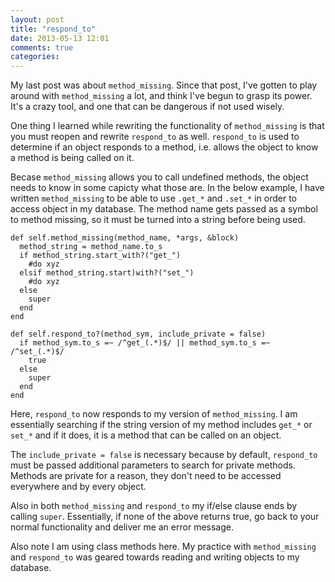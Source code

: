 ```yaml
---
layout: post
title: "respond_to"
date: 2013-05-13 12:01
comments: true
categories: 
---
```

<script type="text/javascript">

  var _gaq = _gaq || [];
  _gaq.push(['_setAccount', 'UA-38989132-1']);
  _gaq.push(['_trackPageview']);

  (function() {
    var ga = document.createElement('script'); ga.type = 'text/javascript'; ga.async = true;
    ga.src = ('https:' == document.location.protocol ? 'https://ssl' : 'http://www') + '.google-analytics.com/ga.js';
    var s = document.getElementsByTagName('script')[0]; s.parentNode.insertBefore(ga, s);
  })();

</script>

My last post was about `method_missing`. Since that post, I've gotten to play around with `method_missing` a lot, and think I've begun to grasp its power. It's a crazy tool, and one that can be dangerous if not used wisely.

One thing I learned while rewriting the functionality of `method_missing` is that you must reopen and rewrite `respond_to` as well. `respond_to` is used to determine if an object responds to a method, i.e. allows the object to know a method is being called on it.

Becase `method_missing` allows you to call undefined methods, the object needs to know in some capicty what those are.
In the below example, I have written `method_missing` to be able to use `.get_*` and `.set_*` in order to access object in my database. The method name gets passed as a symbol to method missing, so it must be turned into a string before being used. 
    
    def self.method_missing(method_name, *args, &block)
      method_string = method_name.to_s
      if method_string.start_with?("get_")
        #do xyz
      elsif method_string.start)with?("set_")
        #do xyz
      else
        super
      end
    end

    def self.respond_to?(method_sym, include_private = false)
      if method_sym.to_s =~ /^get_(.*)$/ || method_sym.to_s =~ /^set_(.*)$/
        true
      else
        super
      end
    end


Here, `respond_to` now responds to my version of `method_missing`. I am essentially searching if the string version of my method includes `get_*` or `set_*` and if it does, it is a method that can be called on an object.

The `include_private = false` is necessary because by default, `respond_to` must be passed additional parameters to search for private methods. Methods are private for a reason, they don't need to be accessed everywhere and by every object. 

Also in both `method_missing` and `respond_to` my if/else clause ends by calling `super`. Essentially, if none of the above returns true, go back to your normal functionality and deliver me an error message.

Also note I am using class methods here. My practice with `method_missing` and `respond_to` was geared towards reading and writing objects to my database.

